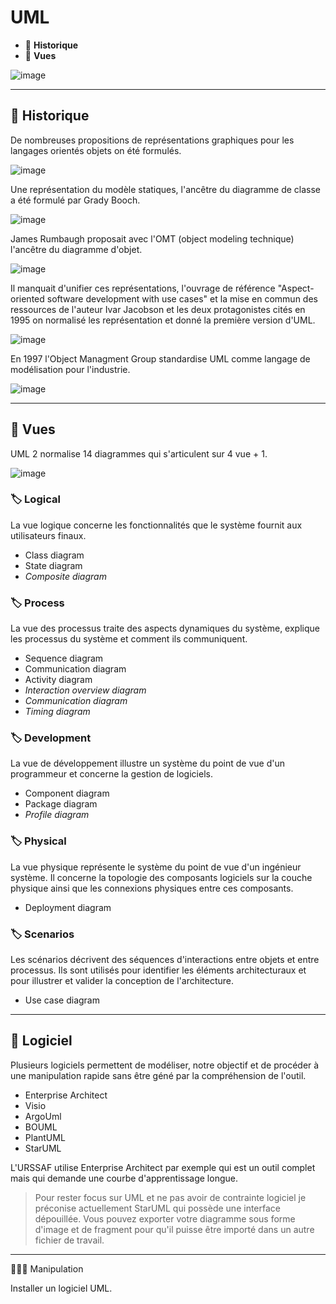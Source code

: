 # UML

* 🔖 **Historique**
* 🔖 **Vues**

![image](https://raw.githubusercontent.com/seeren-training/UML/master/wiki/resources/01/01-UML.jpg)

___

## 📑 Historique

De nombreuses propositions de représentations graphiques pour les langages orientés objets on été formulés.

![image](https://raw.githubusercontent.com/seeren-training/UML/master/wiki/resources/01/02-History.jpg)

Une représentation du modèle statiques, l'ancêtre du diagramme de classe a été formulé par Grady Booch.

![image](https://raw.githubusercontent.com/seeren-training/UML/master/wiki/resources/01/03-Boosh.jpg)

James Rumbaugh proposait avec l'OMT (object modeling technique) l'ancêtre du diagramme d'objet.

![image](https://raw.githubusercontent.com/seeren-training/UML/master/wiki/resources/01/04-OMT.jpg)

Il manquait d'unifier ces représentations, l'ouvrage de référence "Aspect-oriented software development with use cases" et la mise en commun des ressources de l'auteur Ivar Jacobson et les deux protagonistes cités en 1995 on normalisé les représentation et donné la première version d'UML.

![image](https://raw.githubusercontent.com/seeren-training/UML/master/wiki/resources/01/05-Jacobson.jpg)

En 1997 l'Object Managment Group standardise UML comme langage de modélisation pour l'industrie.

![image](https://raw.githubusercontent.com/seeren-training/UML/master/wiki/resources/01/06-OMG.jpg)

___

## 📑 Vues

UML 2 normalise 14 diagrammes qui s'articulent sur 4 vue + 1.

![image](https://raw.githubusercontent.com/seeren-training/UML/master/wiki/resources/01/07-Overview.jpg)

### 🏷️ **Logical**

La vue logique concerne les fonctionnalités que le système fournit aux utilisateurs finaux.

* Class diagram
* State diagram
* *Composite diagram*

### 🏷️ **Process**

La vue des processus traite des aspects dynamiques du système, explique les processus du système et comment ils communiquent.

* Sequence diagram
* Communication diagram
* Activity diagram
* *Interaction overview diagram*
* *Communication diagram*
* *Timing diagram*

### 🏷️ **Development**

La vue de développement illustre un système du point de vue d'un programmeur et concerne la gestion de logiciels.

* Component diagram
* Package diagram
* *Profile diagram*

### 🏷️ **Physical**

La vue physique représente le système du point de vue d'un ingénieur système. Il concerne la topologie des composants logiciels sur la couche physique ainsi que les connexions physiques entre ces composants.

* Deployment diagram

### 🏷️ **Scenarios**

Les scénarios décrivent des séquences d'interactions entre objets et entre processus. Ils sont utilisés pour identifier les éléments architecturaux et pour illustrer et valider la conception de l'architecture.

* Use case diagram


___

## 📑 Logiciel

Plusieurs logiciels permettent de modéliser, notre objectif et de procéder à une manipulation rapide sans être géné par la compréhension de l'outil.

* Enterprise Architect
* Visio
* ArgoUml
* BOUML
* PlantUML
* StarUML

L'URSSAF utilise Enterprise Architect par exemple qui est un outil complet mais qui demande une courbe d'apprentissage longue. 

> Pour rester focus sur UML et ne pas avoir de contrainte logiciel je préconise actuellement StarUML qui possède une interface dépouillée. Vous pouvez exporter votre diagramme sous forme d'image et de fragment pour qu'il puisse être importé dans un autre fichier de travail.

___

👨🏻‍💻 Manipulation

Installer un logiciel UML.